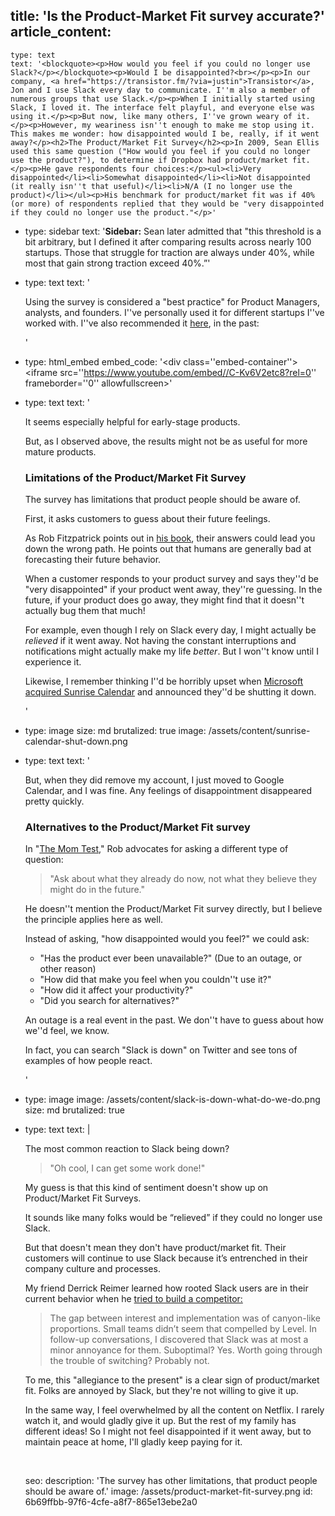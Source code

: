 title: 'Is the Product-Market Fit survey accurate?'
article_content:
  -
    type: text
    text: '<blockquote><p>How would you feel if you could no longer use Slack?</p></blockquote><p>Would I be disappointed?<br></p><p>In our company, <a href="https://transistor.fm/?via=justin">Transistor</a>, Jon and I use Slack every day to communicate. I''m also a member of numerous groups that use Slack.</p><p>When I initially started using Slack, I loved it. The interface felt playful, and everyone else was using it.</p><p>But now, like many others, I''ve grown weary of it.</p><p>However, my weariness isn''t enough to make me stop using it. This makes me wonder: how disappointed would I be, really, if it went away?</p><h2>The Product/Market Fit Survey</h2><p>In 2009, Sean Ellis used this same question ("How would you feel if you could no longer use the product?"), to determine if Dropbox had product/market fit.</p><p>He gave respondents four choices:</p><ul><li>Very disappointed</li><li>Somewhat disappointed</li><li>Not disappointed (it really isn''t that useful)</li><li>N/A (I no longer use the product)</li></ul><p>His benchmark for product/market fit was if 40% (or more) of respondents replied that they would be "very disappointed if they could no longer use the product."</p>'
  -
    type: sidebar
    text: '**Sidebar:** Sean later admitted that "this threshold is a bit arbitrary, but I defined it after comparing results across nearly 100 startups. Those that struggle for traction are always under 40%, while most that gain strong traction exceed 40%.”'
  -
    type: text
    text: '<p>Using the survey is considered a "best practice" for Product Managers, analysts, and founders. I''ve personally used it for different startups I''ve worked with. I''ve also recommended it <a href="https://youtu.be/C-Kv6V2etc8">here</a>, in the past:</p>'
  -
    type: html_embed
    embed_code: '<style>.embed-container { position: relative; padding-bottom: 56.25%; height: 0; overflow: hidden; max-width: 100%; -webkit-filter: grayscale(100%); filter: grayscale(100%); } .embed-container iframe, .embed-container object, .embed-container embed { position: absolute; top: 0; left: 0; width: 100%; height: 100%; }</style><div class=''embed-container''><iframe src=''https://www.youtube.com/embed//C-Kv6V2etc8?rel=0'' frameborder=''0'' allowfullscreen></iframe></div>'
  -
    type: text
    text: '<p>It seems especially helpful for early-stage products.</p><p>But, as I observed above, the results might not be as useful for more mature products.</p><h3>Limitations of the Product/Market Fit Survey</h3><p>The survey has limitations that product people should be aware of.</p><p>First, it asks customers to guess about their future feelings.</p><p>As Rob Fitzpatrick points out in <a href="http://momtestbook.com/">his book</a>, their answers could lead you down the wrong path. He points out that humans are generally bad at forecasting their future behavior.</p><p>When a customer responds to your product survey and says they''d be "very disappointed" if your product went away, they''re guessing. In the future, if your product does go away, they might find that it doesn''t actually bug them that much!</p><p>For example, even though I rely on Slack every day, I might actually be <i>relieved</i>&nbsp;if it went away. Not having the constant interruptions and notifications might actually make my life <i>better</i>. But I won''t know until I experience it.</p><p>Likewise, I remember thinking I''d be horribly upset when <a href="https://blog.sunrise.am/">Microsoft acquired Sunrise Calendar</a> and announced they''d be shutting it down.</p>'
  -
    type: image
    size: md
    brutalized: true
    image: /assets/content/sunrise-calendar-shut-down.png
  -
    type: text
    text: '<p>But, when they did remove my account, I just moved to Google Calendar, and I was fine. Any feelings of disappointment disappeared pretty quickly.</p><h3>Alternatives to the Product/Market Fit survey</h3><p>In "<a href="http://momtestbook.com/">The Mom Test</a>," Rob advocates for asking a different type of question:</p><blockquote><p>"Ask about what they already do now, not what they believe they might do in the future."</p></blockquote><p>He doesn''t mention the Product/Market Fit survey directly, but I believe the principle applies here as well.</p><p>Instead of asking, "how disappointed would you feel?" we could ask:</p><ul><li>"Has the product ever been unavailable?" (Due to an outage, or other reason)</li><li>"How did that make you feel when you couldn''t use it?"</li><li>"How did it affect your productivity?"</li><li>"Did you search for alternatives?"</li></ul><p>An outage is a real event in the past. We don''t have to guess about how we''d feel, we know.</p><p>In fact, you can search "Slack is down" on Twitter and see tons of examples of how people react.</p>'
  -
    type: image
    image: /assets/content/slack-is-down-what-do-we-do.png
    size: md
    brutalized: true
  -
    type: text
    text: |
      <p>The most common reaction to Slack being down?&nbsp;</p><blockquote><p>"Oh cool, I can get some work done!"</p></blockquote><p>My guess is that this kind of sentiment doesn't show up on Product/Market Fit Surveys.&nbsp;</p><p>It sounds like many folks would be “relieved” if they could no longer use Slack.
      
      But that doesn't mean they don't have product/market fit. Their customers will continue to use Slack because it’s entrenched in their company culture and processes.</p><p>My friend Derrick Reimer learned how rooted Slack users are in their current behavior when he <a href="https://www.derrickreimer.com/essays/2019/05/17/im-walking-away-from-the-product-i-spent-a-year-building.html">tried to build a competitor:</a></p><blockquote><p>The gap between interest and implementation was of canyon-like proportions. Small teams didn’t seem that compelled by Level. In follow-up conversations, I discovered that Slack was at most a minor annoyance for them. Suboptimal? Yes. Worth going through the trouble of switching? Probably not.</p></blockquote><p>To me, this "allegiance to the present" is a clear sign of product/market fit. Folks are annoyed by Slack, but they're not willing to give it up.</p><p>In the same way, I feel overwhelmed by all the content on Netflix. I rarely watch it, and would gladly give it up. But the rest of my family has different ideas! So I might not feel disappointed if it went away, but to maintain peace at home, I'll gladly keep paying for it.</p><p><br></p>
seo:
  description: 'The survey has other limitations, that product people should be aware of.'
  image: /assets/product-market-fit-survey.png
id: 6b69ffbb-97f6-4cfe-a8f7-865e13ebe2a0

